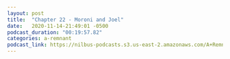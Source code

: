```yaml
---
layout: post
title:  "Chapter 22 - Moroni and Joel"
date:   2020-11-14-21:49:01 -0500
podcast_duration: "00:19:57.82"
categories: a-remnant
podcast_link: https://nilbus-podcasts.s3.us-east-2.amazonaws.com/A+Remnant+Shall+Return/22+-+Chapter+22+Moroni+and+Joel.mp3
---
```

